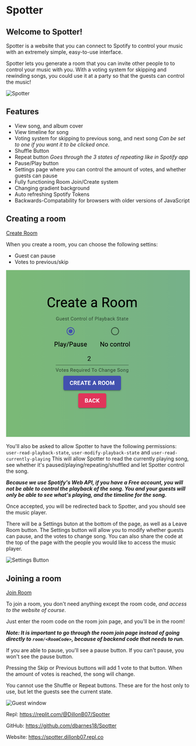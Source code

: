 # Spotter

## Welcome to Spotter!

Spotter is a website that you can connect to Spotify to control your music with an extremely simple, easy-to-use interface.

Spotter lets you generate a room that you can invite other people to to control your music with you. With a voting system for skipping and rewinding songs, you could use it at a party so that the guests can control the music!

![Spotter](images/musicPage.png)

## Features

* View song, and album cover
* View timeline for song
* Voting system for skipping to previous song, and next song *Can be set to one if you want it to be clicked once.*
* Shuffle Button
* Repeat button *Goes through the 3 states of repeating like in Spotify app*
* Pause/Play button
* Settings page where you can control the amount of votes, and whether guests can pause
* Fully functioning Room Join/Create system
* Changing gradient background
* Auto refreshing Spotify Tokens
* Backwards-Compatability for browsers with older versions of JavaScript

## Creating a room

[Create Room](https://spotter.dillonb07.repl.co/create)

When you create a room, you can choose the following settins:
* Guest can pause
* Votes to previous/skip

![Create Room Page](images/createRoom.png)

You'll also be asked to allow Spotter to have the following permissions:
`user-read-playback-state`, `user-modify-playback-state` and `user-read-currently-playing`
This will allow Spotter to read the currently playing song, see whether it's paused/playing/repeating/shuffled and let Spotter control the song.

***Because we use Spotify's Web API, if you have a Free account, you will not be able to control the playback of the song. You and your guests will only be able to see what's playing, and the timeline for the song.***

Once accepted, you will be redirected back to Spotter, and you should see the music player.

There will be a Settings buton at the bottom of the page, as well as a Leave Room button. The Settings button will allow you to modify whether guests can pause, and the votes to change song. You can also share the code at the top of the page with the people you would like to access the music player.

![Settings Button](images/settingsButton.png)

## Joining a room

[Join Room](https://spotter.dillonb07.repl.co/join)

To join a room, you don't need anything except the room code, *and access to the website of course*.

Just enter the room code on the room join page, and you'll be in the room!

***Note: It is important to go through the room join page instead of going directly to `room/<RoomCode>`, because of backend code that needs to run.***

If you are able to pause, you'll see a pause button. If you can't pause, you won't see the pause button.

Pressing the Skip or Previous buttons will add 1 vote to that button. When the amount of votes is reached, the song will change.

You cannot use the Shuffle or Repeat buttons. These are for the host only to use, but let the guests see the current state.

![Guest window](images/guestWindow.png)

Repl: https://replit.com/@DillonB07/Spotter

GitHub: https://github.com/dbarnes18/Spotter

Website: https://spotter.dillonb07.repl.co
